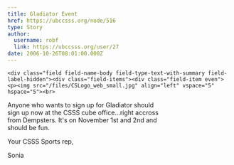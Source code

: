 ```yaml
---
title: Gladiator Event 
href: https://ubccsss.org/node/516
type: Story
author:
  username: robf
  link: https://ubccsss.org/user/27
date: 2006-10-26T08:01:00.000Z
---
```



    <div class="field field-name-body field-type-text-with-summary field-label-hidden"><div class="field-items"><div class="field-item even"><p><img src="/files/CSLogo_web_small.jpg" align="left" vspace="5" hspace="5"><br>
Anyone who wants to sign up for Gladiator should<br>
sign up now at  the CSSS cube office...right accross<br>
from Dempsters. It&apos;s on November 1st and 2nd and<br>
should be fun.</p>
<p>Your CSSS Sports rep,</p>
<p>Sonia<br>
<br><br>
<br><br>
<br></p>
</div></div></div>    <footer>
          </footer>
    